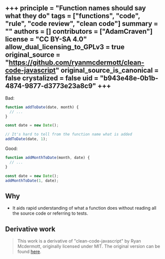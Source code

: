 +++
principle = "Function names should say what they do"
tags = ["functions", "code", "rule", "code review", "clean code"]
summary = ""
authors = []
contributors = ["AdamCraven"]
license = "CC BY-SA 4.0"
allow_dual_licensing_to_GPLv3 = true
original_source = "https://github.com/ryanmcdermott/clean-code-javascript"
original_source_is_canonical = false
crystalized = false
uid = "b943e48e-0b1b-4874-9877-d3773e23a8c9"
+++
---

Bad:
```js
function addToDate(date, month) {
  // ...
}

const date = new Date();

// It's hard to tell from the function name what is added
addToDate(date, 1);
```

Good:
```js
function addMonthToDate(month, date) {
  // ...
}

const date = new Date();
addMonthToDate(1, date);
```

## Why

* It aids rapid understanding of what a function does without reading all the source code or referring to tests.

## Derivative work

> This work is a derivative of "clean-code-javascript" by Ryan Mcdermott, originally licensed under MIT. The original version can be found [here](https://github.com/ryanmcdermott/clean-code-javascript/tree/3ff9eba6d460f31db8146762bade4fcc32626762).